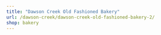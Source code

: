 ```yaml
---
title: "Dawson Creek Old Fashioned Bakery"
url: /dawson-creek/dawson-creek-old-fashioned-bakery-2/
shop: bakery
---
```

